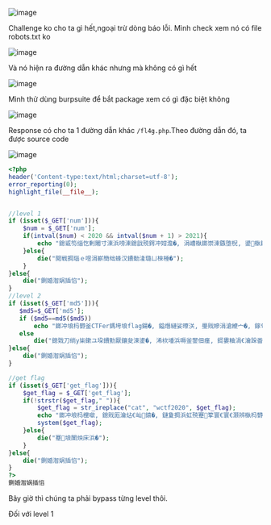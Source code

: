 ![image](https://github.com/Llam-a/BUUCTF/assets/115911041/a7c9075c-c3dc-48bf-8ba4-8458fd600508)

Challenge ko cho ta gì hết,ngoại trừ dòng báo lỗi. Mình check xem nó có file robots.txt ko

![image](https://github.com/Llam-a/BUUCTF/assets/115911041/ba877d05-ba03-4a3d-94ca-a22c6b71512e)

Và nó hiện ra đường dẫn khác nhưng mà không có gì hết

![image](https://github.com/Llam-a/BUUCTF/assets/115911041/d0a20be6-59d8-477a-b2f2-d4da07c4a786)

Mình thử dùng burpsuite để bắt package xem có gì đặc biệt không

![image](https://github.com/Llam-a/BUUCTF/assets/115911041/877153a1-5d98-477d-8d3e-07bb7095f197)

Response có cho ta 1 đường dẫn khác `/fl4g.php`.Theo đường dẫn đó, ta được source code

![image](https://github.com/Llam-a/BUUCTF/assets/115911041/b6c59d44-ffd4-4a34-a98c-2c890434ac3b)

```php
<?php
header('Content-type:text/html;charset=utf-8');
error_reporting(0);
highlight_file(__file__);


//level 1
if (isset($_GET['num'])){
    $num = $_GET['num'];
    if(intval($num) < 2020 && intval($num + 1) > 2021){
        echo "鎴戜笉缁忔剰闂寸湅浜嗙湅鎴戠殑鍔冲姏澹�, 涓嶆槸鎯崇湅鏃堕棿, 鍙槸鎯充笉缁忔剰闂�, 璁╀綘鐭ラ亾鎴戣繃寰楁瘮浣犲ソ.</br>";
    }else{
        die("閲戦挶瑙ｅ喅涓嶄簡绌蜂汉鐨勬湰璐ㄩ棶棰�");
    }
}else{
    die("鍘婚潪娲插惂");
}
//level 2
if (isset($_GET['md5'])){
   $md5=$_GET['md5'];
   if ($md5==md5($md5))
       echo "鎯冲埌杩欎釜CTFer鎷垮埌flag鍚�, 鎰熸縺娑曢浂, 璺戝幓涓滄緶宀�, 鎵句竴瀹堕鍘�, 鎶婂帹甯堣桨鍑哄幓, 鑷繁鐐掍袱涓嬁鎵嬪皬鑿�, 鍊掍竴鏉暎瑁呯櫧閰�, 鑷村瘜鏈夐亾, 鍒灏忔毚.</br>";
   else
       die("鎴戣刀绱у枈鏉ユ垜鐨勯厭鑲夋湅鍙�, 浠栨墦浜嗕釜鐢佃瘽, 鎶婁粬涓€瀹跺畨鎺掑埌浜嗛潪娲�");
}else{
    die("鍘婚潪娲插惂");
}

//get flag
if (isset($_GET['get_flag'])){
    $get_flag = $_GET['get_flag'];
    if(!strstr($get_flag," ")){
        $get_flag = str_ireplace("cat", "wctf2020", $get_flag);
        echo "鎯冲埌杩欓噷, 鎴戝厖瀹炶€屾鎱�, 鏈夐挶浜虹殑蹇箰寰€寰€灏辨槸杩欎箞鐨勬湸瀹炴棤鍗�, 涓旀灟鐕�.</br>";
        system($get_flag);
    }else{
        die("蹇埌闈炴床浜�");
    }
}else{
    die("鍘婚潪娲插惂");
}
?>
鍘婚潪娲插惂
```

Bây giờ thì chúng ta phải bypass từng level thôi.

Đối với level 1

